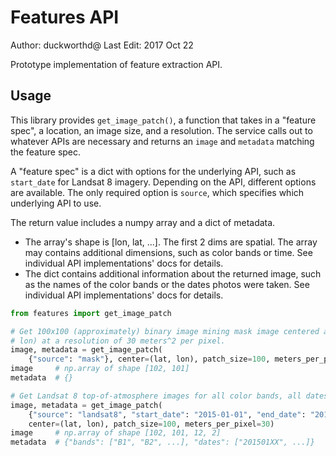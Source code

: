 # Features API

Author: duckworthd@
Last Edit: 2017 Oct 22

Prototype implementation of feature extraction API.

## Usage

This library provides `get_image_patch()`, a function that takes in a "feature
spec", a location, an image size, and a resolution. The service calls out to
whatever APIs are necessary and returns an `image` and `metadata` matching the
feature spec.

A "feature spec" is a dict with options for the underlying API, such as
`start_date` for Landsat 8 imagery. Depending on the API, different options are
available. The only required option is `source`, which specifies which
underlying API to use.

The return value includes a numpy array and a dict of metadata.
- The array's shape is [lon, lat, ...]. The first 2 dims are spatial.  The
  array may contains additional dimensions, such as color bands or time. See
  individual API implementations' docs for details.
- The dict contains additional information about the returned image, such as
  the names of the color bands or the dates photos were taken. See individual
  API implementations' docs for details.

```python
from features import get_image_patch

# Get 100x100 (approximately) binary image mining mask image centered at (lat,
# lon) at a resolution of 30 meters^2 per pixel.
image, metadata = get_image_patch(
    {"source": "mask"}, center=(lat, lon), patch_size=100, meters_per_pixel=30)
image     # np.array of shape [102, 101]
metadata  # {}

# Get Landsat 8 top-of-atmosphere images for all color bands, all dates available in 2015.
image, metadata = get_image_patch(
    {"source": "landsat8", "start_date": "2015-01-01", "end_date": "2016-01-01"},
    center=(lat, lon), patch_size=100, meters_per_pixel=30)
image     # np.array of shape [102, 101, 12, 2]
metadata  # {"bands": ["B1", "B2", ...], "dates": ["201501XX", ...]}
```
